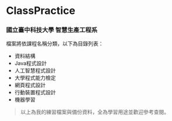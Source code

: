 # ClassPractice

<h3>國立臺中科技大學 智慧生產工程系</h3>  
  
檔案將依課程名稱分類，以下為目錄列表：
+ 資料結構
+ Java程式設計
+ 人工智慧程式設計
+ 大學程式能力檢定
+ 網頁程式設計
+ 行動裝置程式設計
+ 機器學習

> 以上為我的練習檔案與備份資料，全為學習用途並歡迎參考查閱。  

